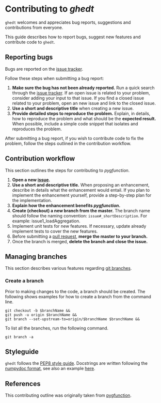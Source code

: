# Contributing to *ghedt*

`ghedt` welcomes and appreciates bug reports, suggestions and contributions from 
everyone. 

This guide describes how to report bugs, suggest new features and contribute 
code to `ghedt`. 

## Reporting bugs

Bugs are reported on the [issue tracker][#issue_tracker].

Follow these steps when submitting a bug report:

1. **Make sure the bug has not been already reported.** Run a quick search
through the [issue tracker][#issue_tracker].
If an open issue is related to your problem, consider adding your input to that
issue. If you find a closed issue related to your problem, open an new issue
and link to the closed issue.
2. **Use a short and descriptive title** when creating a new issue.
3. **Provide detailed steps to reproduce the problem.** Explain, in details,
how to reproduce the problem and what should be the **expected result.** When
possible, include a simple code snippet that isolates and reproduces the
problem.

After submitting a bug report, if you wish to contribute code to fix the
problem, follow the steps outlined in the contribution workflow.

## Contribution workflow

This section outlines the steps for contributing to *pygfunction*.

1. **Open a new [issue][#issue_tracker].**
2. **Use a short and descriptive title.** When proposing an enhancement,
describe in details what the enhancement would entail. If you plan to implement
the enhancement yourself, provide a step-by-step plan for the implementation.
3. **Explain how the enhancement benefits _pygfunction_.**
4. **Create (checkout) a new branch from the master.** The branch name should
follow the naming convention: `issue#_shortDescription`. For example:
issue1_loadAggregation.
5. Implement unit tests for new features. If necessary, update already
implement tests to cover the new features.
6. Before submitting a [pull request][#pull_request], **merge the master to your 
branch.**
7. Once the branch is merged, **delete the branch and close the issue.**

## Managing branches

This section describes various features regarding [git branches][#git_branches]. 

### Create a branch

Prior to making changes to the code, a branch should be created. The following
shows examples for how to create a branch from the command line. 
```angular2html
git checkout -b $branchName &&
git push -u origin $branchName &&
git branch --set-upstream-to=origin/$branchName $branchName &&
```
To list all the branches, run the following command. 
```angular2html
git branch -a
```

## Styleguide

`ghedt` follows the [PEP8 style guide][#pep]. Docstrings are written 
following the [numpydoc format][#numpydoc], see also an example [here][#sphinx].

## References

This contributing outline was originally taken from [pygfunction](https://github.com/MassimoCimmino/pygfunction/blob/master/CONTRIBUTING.md).


[#issue_tracker]: https://github.com/j-c-cook/ghedt/issues
[#pull_request]: https://github.com/j-c-cook/ghedt/pulls
[#pep]: https://www.python.org/dev/peps/pep-0008
[#numpydoc]: https://github.com/numpy/numpy/blob/master/doc/example.py
[#sphinx]: https://sphinxcontrib-napoleon.readthedocs.io/en/latest/example_numpy.html
[#git_branches]: https://git-scm.com/book/en/v2/Git-Branching-Branches-in-a-Nutshell